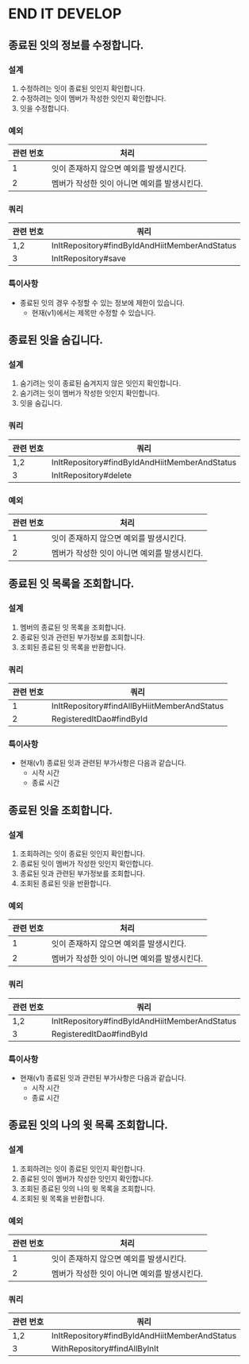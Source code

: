 # END IT DEVELOP

## 종료된 잇의 정보를 수정합니다.

### 설계

1. 수정하려는 잇이 종료된 잇인지 확인합니다.
2. 수정하려는 잇이 멤버가 작성한 잇인지 확인합니다.
3. 잇을 수정합니다.

### 예외

| 관련 번호 | 처리                        |
|-------|---------------------------|
| 1     | 잇이 존재하지 않으면 예외를 발생시킨다.    |
| 2     | 멤버가 작성한 잇이 아니면 예외를 발생시킨다. |

### 쿼리

| 관련 번호 | 쿼리                                            |
|-------|-----------------------------------------------|
| 1,2   | InItRepository#findByIdAndHiitMemberAndStatus |
| 3     | InItRepository#save                           |

### 특이사항

- 종료된 잇의 경우 수정할 수 있는 정보에 제한이 있습니다.
    - 현재(v1)에서는 제목만 수정할 수 있습니다.

## 종료된 잇을 숨깁니다.

### 설계

1. 숨기려는 잇이 종료된 숨겨지지 않은 잇인지 확인합니다.
2. 숨기려는 잇이 멤버가 작성한 잇인지 확인합니다.
3. 잇을 숨깁니다.

### 쿼리

| 관련 번호 | 쿼리                                            |
|-------|-----------------------------------------------|
| 1,2   | InItRepository#findByIdAndHiitMemberAndStatus |
| 3     | InItRepository#delete                         |

### 예외

| 관련 번호 | 처리                        |
|-------|---------------------------|
| 1     | 잇이 존재하지 않으면 예외를 발생시킨다.    |
| 2     | 멤버가 작성한 잇이 아니면 예외를 발생시킨다. |

## 종료된 잇 목록을 조회합니다.

### 설계

1. 멤버의 종료된 잇 목록을 조회합니다.
2. 종료된 잇과 관련된 부가정보를 조회합니다.
3. 조회된 종료된 잇 목록을 반환합니다.

### 쿼리

| 관련 번호 | 쿼리                                          |
|-------|---------------------------------------------|
| 1     | InItRepository#findAllByHiitMemberAndStatus |
| 2     | RegisteredItDao#findById                    |

### 특이사항

- 현재(v1) 종료된 잇과 관련된 부가사항은 다음과 같습니다.
    - 시작 시간
    - 종료 시간

## 종료된 잇을 조회합니다.

### 설계

1. 조회하려는 잇이 종료된 잇인지 확인합니다.
2. 종료된 잇이 멤버가 작성한 잇인지 확인합니다.
3. 종료된 잇과 관련된 부가정보를 조회합니다.
4. 조회된 종료된 잇을 반환합니다.

### 예외

| 관련 번호 | 처리                        |
|-------|---------------------------|
| 1     | 잇이 존재하지 않으면 예외를 발생시킨다.    |
| 2     | 멤버가 작성한 잇이 아니면 예외를 발생시킨다. |

### 쿼리

| 관련 번호 | 쿼리                                            |
|-------|-----------------------------------------------|
| 1,2   | InItRepository#findByIdAndHiitMemberAndStatus |
| 3     | RegisteredItDao#findById                      |

### 특이사항

- 현재(v1) 종료된 잇과 관련된 부가사항은 다음과 같습니다.
    - 시작 시간
    - 종료 시간

## 종료된 잇의 나의 윗 목록 조회합니다.

### 설계

1. 조회하려는 잇이 종료된 잇인지 확인합니다.
2. 종료된 잇이 멤버가 작성한 잇인지 확인합니다.
3. 조회된 종료된 잇의 나의 윗 목록을 조회합니다.
4. 조회된 윗 목록을 반환합니다.

### 예외

| 관련 번호 | 처리                        |
|-------|---------------------------|
| 1     | 잇이 존재하지 않으면 예외를 발생시킨다.    |
| 2     | 멤버가 작성한 잇이 아니면 예외를 발생시킨다. |

### 쿼리

| 관련 번호 | 쿼리                                            |
|-------|-----------------------------------------------|
| 1,2   | InItRepository#findByIdAndHiitMemberAndStatus |
| 3     | WithRepository#findAllByInIt                  |
